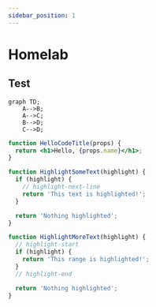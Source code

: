 ```yaml
---
sidebar_position: 1
---
```


# Homelab

## Test

```mermaid
graph TD;
    A-->B;
    A-->C;
    B-->D;
    C-->D;
```

```jsx title="/src/components/HelloCodeTitle.js" showLineNumbers
function HelloCodeTitle(props) {
  return <h1>Hello, {props.name}</h1>;
}
```

```js title="/src/components/HelloCodeTitle.js" showLineNumbers
function HighlightSomeText(highlight) {
  if (highlight) {
    // highlight-next-line
    return 'This text is highlighted!';
  }

  return 'Nothing highlighted';
}

function HighlightMoreText(highlight) {
  // highlight-start
  if (highlight) {
    return 'This range is highlighted!';
  }
  // highlight-end

  return 'Nothing highlighted';
}
```